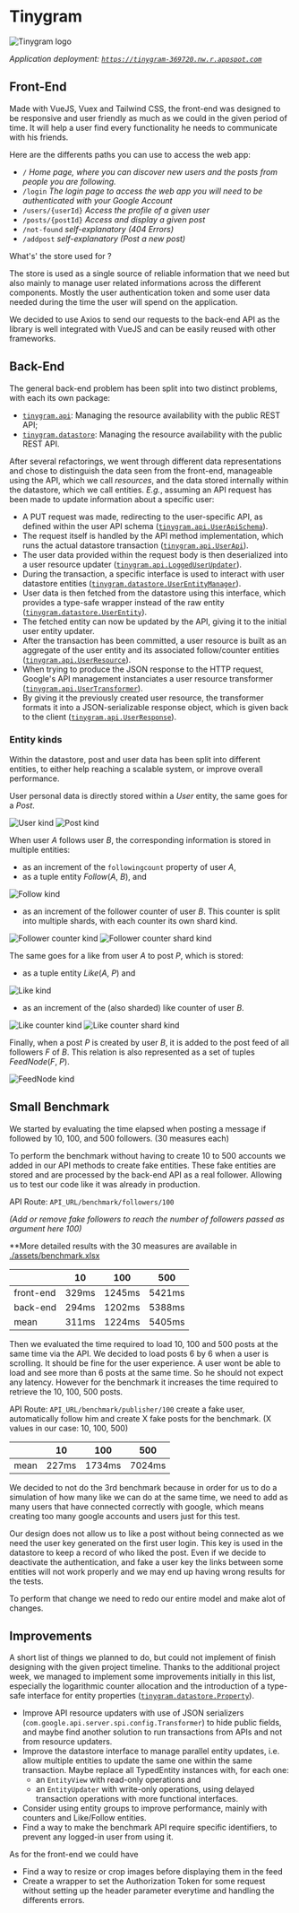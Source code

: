 # Tinygram

![Tinygram logo](src/main/webapp/public/images/tinygram-login.png)

*_Application deployment:_ [`https://tinygram-369720.nw.r.appspot.com`](https://tinygram-369720.nw.r.appspot.com)*

## Front-End

Made with VueJS, Vuex and Tailwind CSS, the front-end was designed to be responsive and user friendly as much as we could in the given period of time. It will help a user find every functionality he needs to communicate with his friends. 

Here are the differents paths you can use to access the web app:

- `/` *Home page, where you can discover new users and the posts from people you are following.* 
- `/login` *The login page to access the web app you will need to be authenticated with your Google Account*
- `/users/{userId}` *Access the profile of a given user*
- `/posts/{postId}` *Access and display a given post*
- `/not-found` *self-explanatory (404 Errors)*
- `/addpost` *self-explanatory (Post a new post)*

What's' the store used for ?

The store is used as a single source of reliable information that we need but also mainly to manage user related informations across the different components. Mostly the user authentication token and some user data needed during the time the user will spend on the application.

We decided to use Axios to send our requests to the back-end API as the library is well integrated with VueJS and can be easily reused with other frameworks.

## Back-End

The general back-end problem has been split into two distinct problems, with each its own package:

- [`tinygram.api`](src/main/java/tinygram/api): Managing the resource availability with the public REST API;
- [`tinygram.datastore`](src/main/java/tinygram/datastore): Managing the resource availability with the public REST API.

After several refactorings, we went through different data representations and chose to distinguish the data seen from the front-end, manageable using the API, which we call *resources*, and the data stored internally within the datastore, which we call entities. *E.g.*, assuming an API request has been made to update information about a specific user:

- A PUT request was made, redirecting to the user-specific API, as defined within the user API schema ([`tinygram.api.UserApiSchema`](src/main/java/tinygram/api/UserApiSchema.java)).
- The request itself is handled by the API method implementation, which runs the actual datastore transaction ([`tinygram.api.UserApi`](src/main/java/tinygram/api/UserApi.java)).
- The user data provided within the request body is then deserialized into a user resource updater ([`tinygram.api.LoggedUserUpdater`](src/main/java/tinygram/api/LoggedUserUpdater.java)).
- During the transaction, a specific interface is used to interact with user datastore entities ([`tinygram.datastore.UserEntityManager`](src/main/java/tinygram/datastore/UserEntityManager.java)).
- User data is then fetched from the datastore using this interface, which provides a type-safe wrapper instead of the raw entity ([`tinygram.datastore.UserEntity`](src/main/java/tinygram/datastore/UserEntity.java)).
- The fetched entity can now be updated by the API, giving it to the initial user entity updater.
- After the transaction has been committed, a user resource is built as an aggregate of the user entity and its associated follow/counter entities ([`tinygram.api.UserResource`](src/main/java/tinygram/api/UserResource.java)).
- When trying to produce the JSON response to the HTTP request, Google's API management instanciates a user resource transformer ([`tinygram.api.UserTransformer`](src/main/java/tinygram/api/UserTransformer.java)).
- By giving it the previously created user resource, the transformer formats it into a JSON-serializable response object, which is given back to the client ([`tinygram.api.UserResponse`](src/main/java/tinygram/api/UserResponse.java)).

### Entity kinds

Within the datastore, post and user data has been split into different entities, to either help reaching a scalable system, or improve overall performance.

User personal data is directly stored within a *User* entity, the same goes for a *Post*.

![User kind](assets/kind_user.png)
![Post kind](assets/kind_post.png)

When user *A* follows user *B*, the corresponding information is stored in multiple entities:

- as an increment of the `followingcount` property of user *A*,
- as a tuple entity *Follow*(*A*, *B*), and

![Follow kind](assets/kind_follow.png)

- as an increment of the follower counter of user *B*. This counter is split into multiple shards, with each counter its own shard kind.

![Follower counter kind](assets/kind_counter_follower.png)
![Follower counter shard kind](assets/kind_countershard_follower.png)

The same goes for a like from user *A* to post *P*, which is stored:

- as a tuple entity *Like*(*A*, *P*) and

![Like kind](assets/kind_like.png)

- as an increment of the (also sharded) like counter of user *B*.

![Like counter kind](assets/kind_counter_like.png)
![Like counter shard kind](assets/kind_countershard_like.png)

Finally, when a post *P* is created by user *B*, it is added to the post feed of all followers *F* of *B*. This relation is also represented as a set of tuples *FeedNode*(*F*, *P*).

![FeedNode kind](assets/kind_feednode.png)

## Small Benchmark

We started by evaluating the time elapsed when posting a message if followed by 10, 100, and 500 followers. (30 measures each)

To perform the benchmark without having to create 10 to 500 accounts we added in our API methods to create fake entities. 
These fake entities are stored and are processed by the back-end API as a real follower. Allowing us to test our code like it 
was already in production.

API Route: `API_URL/benchmark/followers/100` 

*(Add or remove fake followers to reach the number of followers passed as argument here 100)*

**More detailed results with the 30 measures are available in [./assets/benchmark.xlsx](assets/benchmark.xlsx)

|              | 10    | 100     |   500   |
|--------------|-------|---------|---------|
| front-end    | 329ms | 1245ms  | 5421ms  |
| back-end     | 294ms | 1202ms  | 5388ms  |
| mean         | 311ms | 1224ms  | 5405ms  |

Then we evaluated the time required to load 10, 100 and 500 posts at the same time via the API. 
We decided to load posts 6 by 6 when a user is scrolling. It should be fine for the user experience.
A user wont be able to load and see more than 6 posts at the same time. So he should not expect any latency.
However for the benchmark it increases the time required to retrieve the 10, 100, 500 posts.

API Route: `API_URL/benchmark/publisher/100` create a fake user, automatically follow him and create X fake posts
for the benchmark. (X values in our case: 10, 100, 500)

|              | 10    | 100     |   500   |
|--------------|-------|---------|---------|
| mean         | 227ms | 1734ms  | 7024ms  |

We decided to not do the 3rd benchmark because in order for us to do a simulation of how many like we can do at the same time, we need to add as many users that have connected correctly with google, which means creating too many google accounts and users just for this test.

Our design does not allow us to like a post without being connected as we need the user key generated on the first user login. This key is used in the datastore to keep a record of who liked the post.
Even if we decide to deactivate the authentication, and fake a user key the links between some entities will not work properly and we may end up having wrong results for the tests.

To perform that change we need to redo our entire model and make alot of changes.

## Improvements

A short list of things we planned to do, but could not implement of finish designing with the given project timeline. Thanks to the additional project week, we managed to implement some improvements initially in this list, especially the logarithmic counter allocation and the introduction of a type-safe interface for entity properties ([`tinygram.datastore.Property`](src/main/java/tinygram/datastore/Property.java)).

- Improve API resource updaters with use of JSON serializers (`com.google.api.server.spi.config.Transformer`) to hide public fields, and maybe find another solution to run transactions from APIs and not from resource updaters.
- Improve the datastore interface to manage parallel entity updates, i.e. allow multiple entities to update the same one within the same transaction. Maybe replace all TypedEntity instances with, for each one:
    - an `EntityView` with read-only operations and
    - an `EntityUpdater` with write-only operations, using delayed transaction operations with more functional interfaces.
- Consider using entity groups to improve performance, mainly with counters and Like/Follow entities.
- Find a way to make the benchmark API require specific identifiers, to prevent any logged-in user from using it.

As for the front-end we could have 
- Find a way to resize or crop images before displaying them in the feed
- Create a wrapper to set the Authorization Token for some request without setting up the header parameter everytime and handling the differents errors.

